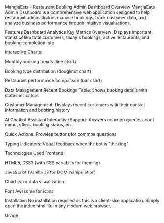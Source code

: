 MangiaEats - Restaurant Booking Admin Dashboard
Overview
MangiaEats Admin Dashboard is a comprehensive web application designed to help restaurant administrators manage bookings, track customer data, and analyze business performance through intuitive visualizations.

Features
Dashboard Analytics
Key Metrics Overview: Displays important statistics like total customers, today's bookings, active restaurants, and booking completion rate

Interactive Charts:

Monthly booking trends (line chart)

Booking type distribution (doughnut chart)

Restaurant performance comparison (bar chart)

Data Management
Recent Bookings Table: Shows booking details with status indicators

Customer Management: Displays recent customers with their contact information and booking history

AI Chatbot Assistant
Interactive Support: Answers common queries about menu, offers, booking status, etc.

Quick Actions: Provides buttons for common questions

Typing Indicators: Visual feedback when the bot is "thinking"

Technologies Used
Frontend:

HTML5, CSS3 (with CSS variables for theming)

JavaScript (Vanilla JS for DOM manipulation)

Chart.js for data visualization

Font Awesome for icons

Installation
No installation required as this is a client-side application. Simply open the index.html file in any modern web browser.

Usage
